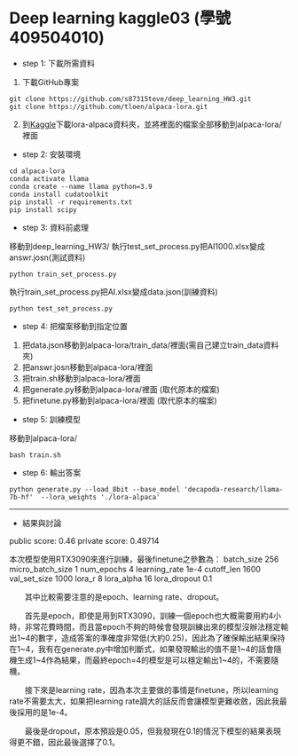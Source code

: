 # Deep learning kaggle03 (學號409504010)
* step 1: 下載所需資料

1. 下載GitHub專案
```
git clone https://github.com/s87315teve/deep_learning_HW3.git
git clone https://github.com/tloen/alpaca-lora.git
```
2. 到[Kaggle](https://www.kaggle.com/competitions/deep-learningnycu-2023-large-language-models/data?select=lora-alpaca)下載lora-alpaca資料夾，並將裡面的檔案全部移動到alpaca-lora/裡面
* step 2: 安裝環境
```
cd alpaca-lora
conda activate llama
conda create --name llama python=3.9
conda install cudatoolkit
pip install -r requirements.txt
pip install scipy
```
* step 3: 資料前處理

移動到deep_learning_HW3/
執行test_set_process.py把AI1000.xlsx變成answr.josn(測試資料)
```
python train_set_process.py
```
執行train_set_process.py把AI.xlsx變成data.json(訓練資料)
```
python test_set_process.py
```
* step 4: 把檔案移動到指定位置

1. 把data.json移動到alpaca-lora/train_data/裡面(需自己建立train_data資料夾)
2. 把answr.josn移動到alpaca-lora/裡面
3. 把train.sh移動到alpaca-lora/裡面
4. 把generate.py移動到alpaca-lora/裡面 (取代原本的檔案)
5. 把finetune.py移動到alpaca-lora/裡面 (取代原本的檔案)

* step 5: 訓練模型

移動到alpaca-lora/
```
bash train.sh
```
* step 6: 輸出答案
```
python generate.py --load_8bit --base_model 'decapoda-research/llama-7b-hf'  --lora_weights './lora-alpaca'
```

---
* 結果與討論

public score: 0.46
private score: 0.49714

本次模型使用RTX3090來進行訓練，最後finetune之參數為：
batch_size 256
micro_batch_size 1 
num_epochs 4 
learning_rate 1e-4 
cutoff_len 1600 
val_set_size 1000 
lora_r 8 
lora_alpha 16 
lora_dropout 0.1

&emsp;&emsp;其中比較需要注意的是epoch、learning rate、dropout。

&emsp;&emsp;首先是epoch，即使是用到RTX3090，訓練一個epoch也大概需要用約4小時，非常花費時間，而且當epoch不夠的時候會發現訓練出來的模型沒辦法穩定輸出1\~4的數字，造成答案的準確度非常低(大約0.25)，因此為了確保輸出結果保持在1\~4，我有在generate.py中增加判斷式，如果發現輸出的值不是1\~4的話會隨機生成1\~4作為結果，而最終epoch=4的模型是可以穩定輸出1\~4的，不需要隨機。

&emsp;&emsp;接下來是learning rate，因為本次主要做的事情是finetune，所以learning rate不需要太大，如果把learning rate調大的話反而會讓模型更難收斂，因此我最後採用的是1e-4。

&emsp;&emsp;最後是dropout，原本預設是0.05，但我發現在0.1的情況下模型的結果表現得更不錯，因此最後選擇了0.1。

